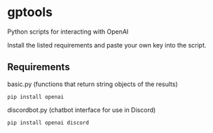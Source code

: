 # gptools
Python scripts for interacting with OpenAI

Install the listed requirements and paste your own key into the script.

## Requirements
basic.py (functions that return string objects of the results)
```
pip install openai
```
discordbot.py (chatbot interface for use in Discord)
```
pip install openai discord
```
